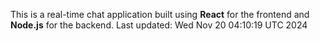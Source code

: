 This is a real-time chat application built using **React** for the frontend and **Node.js** for the backend.
Last updated: Wed Nov 20 04:10:19 UTC 2024

